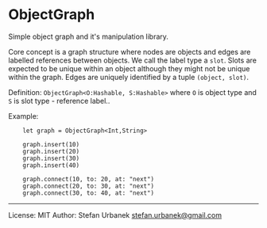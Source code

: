 # ObjectGraph

Simple object graph and it's manipulation library.

Core concept is a graph structure where nodes are objects and edges are
labelled references between objects. We call the label type a `slot`. Slots are
expected to be unique within an object although they might not be unique within
the graph. Edges are uniquely identified by a tuple `(object, slot)`.

Definition: `ObjectGraph<O:Hashable, S:Hashable>` where `O` is object type and
`S` is slot type - reference label..

Example:

```
    let graph = ObjectGraph<Int,String>
    
    graph.insert(10)
    graph.insert(20)
    graph.insert(30)
    graph.insert(40)

    graph.connect(10, to: 20, at: "next")
    graph.connect(20, to: 30, at: "next")
    graph.connect(30, to: 40, at: "next")
```

----

License: MIT
Author: Stefan Urbanek <stefan.urbanek@gmail.com>

